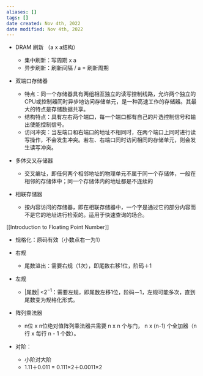 ```yaml
---
aliases: []
tags: []
date created: Nov 4th, 2022
date modified: Nov 4th, 2022
---
```


- DRAM 刷新 （a x a结构）
	- 集中刷新：写周期 x a
	- 异步刷新：刷新间隔 / a = 刷新周期

   
- 双端口存储器
	- 特点：同一个存储器具有两组相互独立的读写控制线路，允许两个独立的CPU或控制器同时异步地访问存储单元，是一种高速工作的存储器。其最大的特点是存储数据共享。
	- 结构特点：具有左右两个端口，每一个端口都有自己的片选控制信号和输出使能控制信号。
	- 访问冲突：当左端口和右端口的地址不相同时，在两个端口上同时进行读写操作，不会发生冲突。若左、右端口同时访问相同的存储单元，则会发生读写冲突。
- 多体交叉存储器
	- 交叉编址，即任何两个相邻地址的物理单元不属于同一个存储体，一般在相邻的存储体中；同一个存储体内的地址都是不连续的
- 相联存储器
	- 按内容访问的存储器，即在相联存储器中，一个字是通过它的部分内容而不是它的地址进行检索的。适用于快速查询的场合。 

[[Introduction to Floating Point Number]]
- 规格化：原码有效（小数点右一为1）
- 右规
	- 尾数溢出：需要右规（1次），即尾数右移1位，阶码＋1
- 左规
	- |尾数| <$2^{-1}$：需要左规，即尾数左移1位，阶码－1，左规可能多次，直到尾数变为规格化形式。

- 阵列乘法器
	- n位 x n位绝对值阵列乘法器共需要 n x n 个与门， n x (n-1) 个全加器（n行 x 每行 n - 1 个数）。 

- 对阶：
	- 小阶对大阶
	- 1.11＋0.011 = 0.111×2＋0.0011×2




